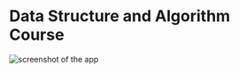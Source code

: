 


# Data Structure and Algorithm Course

![screenshot of the app](https://raw.githubusercontent.com/praveenorugantitech/praveenorugantitech-express-js/master/tech.PNG)





